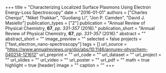 +++
title = "Characterizing Localized Surface Plasmons Using Electron Energy-Loss Spectroscopy"
date = "2016-01-01"
authors = ["Charles Cherqui", "Niket Thakkar", "Guoliang Li", "Jon P. Camden", "David J. Masiello"]
publication_types = ["2"]
publication = "Annual Review of Physical Chemistry, **67**, _pp. 331-357_ (2016)."
publication_short = "Annual Review of Physical Chemistry, **67**, _pp. 331-357_ (2016)."
abstract = ""
abstract_short = ""
image_preview = ""
selected = false
projects = ["fast_electron_nano-spectroscopy"]
tags = []
url_source = "https://www.annualreviews.org/doi/abs/10.1146/annurev-physchem-040214-121612"
url_preprint = ""
url_code = ""
url_dataset = ""
url_project = ""
url_slides = ""
url_video = ""
url_poster = ""
url_pdf = ""
math = true
highlight = true
[header]
image = ""
caption = ""
+++
